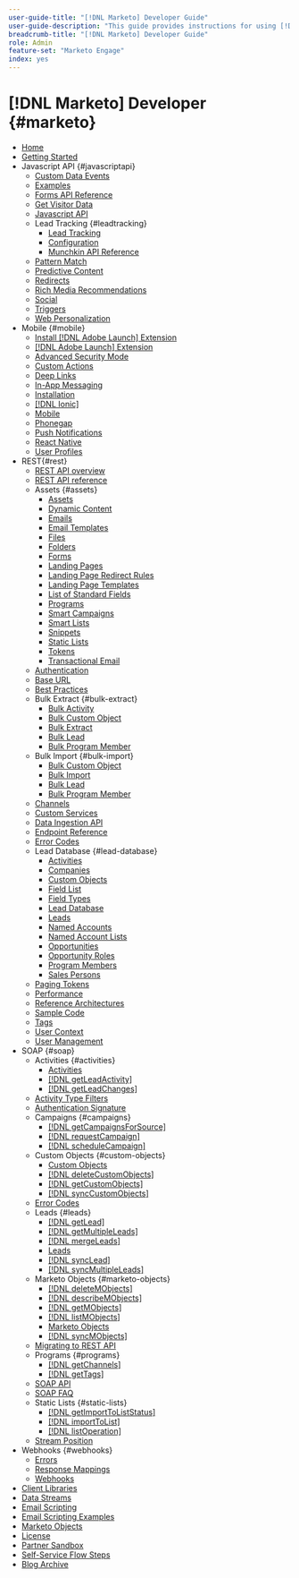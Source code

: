 ```yaml
---
user-guide-title: "[!DNL Marketo] Developer Guide"
user-guide-description: "This guide provides instructions for using [!DNL Marketo] APIs."
breadcrumb-title: "[!DNL Marketo] Developer Guide"
role: Admin
feature-set: "Marketo Engage"
index: yes
---
```


# [!DNL Marketo] Developer {#marketo}

- [Home](home.md)
- [Getting Started](getting-started.md)
- Javascript API {#javascriptapi}
  - [Custom Data Events](javascript-api/custom-data-events.md)
  - [Examples](javascript-api/examples.md)
  - [Forms API Reference](javascript-api/forms-api-reference.md)
  - [Get Visitor Data](javascript-api/get-visitor-data.md)
  - [Javascript API](javascript-api/javascript-api.md)
  - Lead Tracking {#leadtracking}
    - [Lead Tracking](javascript-api/lead-tracking.md)
    - [Configuration](javascript-api/configuration.md)
    - [Munchkin API Reference](javascript-api/api-reference.md)
  - [Pattern Match](javascript-api/pattern-match.md)
  - [Predictive Content](javascript-api/predictive-content.md)
  - [Redirects](javascript-api/redirect.md)
  - [Rich Media Recommendations](javascript-api/rich-media-recommendation.md)
  - [Social](javascript-api/social.md)
  - [Triggers](javascript-api/triggers.md)
  - [Web Personalization](javascript-api/web-personalization.md)
- Mobile {#mobile}
  - [Install [!DNL Adobe Launch] Extension](mobile/adobe-launch-extension-installation.md)
  - [[!DNL Adobe Launch] Extension](mobile/adobe-launch-extension.md)
  - [Advanced Security Mode](mobile/advanced-security-access-mode.md)
  - [Custom Actions](mobile/custom-actions.md)
  - [Deep Links](mobile/enabling-deep-links-in-your-app.md)
  - [In-App Messaging](mobile/in-app-messages.md)
  - [Installation](mobile/installation.md)
  - [[!DNL Ionic]](mobile/ionic.md)
  - [Mobile](mobile/mobile.md)
  - [Phonegap](mobile/phonegap.md)
  - [Push Notifications](mobile/push-notifications.md)
  - [React Native](mobile/react-native.md)
  - [User Profiles](mobile/user-profiles.md)
- REST{#rest}
  - [REST API overview](rest-api/rest-api.md)
  - [REST API reference](https://developer.adobe.com/marketo-apis/)
  - Assets {#assets}
    - [Assets](rest-api/assets.md)
    - [Dynamic Content](rest-api/dynamic-content.md)
    - [Emails](rest-api/emails.md)
    - [Email Templates](rest-api/email-templates.md)
    - [Files](rest-api/files.md)
    - [Folders](rest-api/folders.md)
    - [Forms](rest-api/forms.md)
    - [Landing Pages](rest-api/landing-pages.md)
    - [Landing Page Redirect Rules](rest-api/landing-page-redirect-rules.md)
    - [Landing Page Templates](rest-api/landing-page-templates.md)
    - [List of Standard Fields](rest-api/list-of-standard-fields.md)
    - [Programs](rest-api/programs.md)
    - [Smart Campaigns](rest-api/smart-campaigns.md)
    - [Smart Lists](rest-api/smart-lists.md)
    - [Snippets](rest-api/snippets.md)
    - [Static Lists](rest-api/static-lists.md)
    - [Tokens](rest-api/tokens.md)
    - [Transactional Email](rest-api/transactional-email.md)
  - [Authentication](rest-api/authentication.md)
  - [Base URL](rest-api/base-url.md)
  - [Best Practices](rest-api/marketo-integration-best-practices.md)
  - Bulk Extract {#bulk-extract}
    - [Bulk Activity](rest-api/bulk-activity-extract.md)
    - [Bulk Custom Object](rest-api/bulk-custom-object-extract.md)
    - [Bulk Extract](rest-api/bulk-extract.md)
    - [Bulk Lead](rest-api/bulk-lead-extract.md)
    - [Bulk Program Member](rest-api/bulk-program-member-extract.md)
  - Bulk Import {#bulk-import}
    - [Bulk Custom Object](rest-api/bulk-custom-object-import.md)
    - [Bulk Import](rest-api/bulk-import.md)
    - [Bulk Lead](rest-api/bulk-lead-import.md)
    - [Bulk Program Member](rest-api/bulk-program-member-import.md)
  - [Channels](rest-api/channels.md)
  - [Custom Services](rest-api/custom-services.md)
  - [Data Ingestion API](rest-api/data-ingestion.md)
  - [Endpoint Reference](rest-api/endpoint-reference.md)
  - [Error Codes](rest-api/error-codes.md)
  - Lead Database {#lead-database}
    - [Activities](rest-api/activities.md)
    - [Companies](rest-api/companies.md)
    - [Custom Objects](rest-api/custom-objects.md)
    - [Field List](rest-api/fields.md)
    - [Field Types](rest-api/field-types.md)
    - [Lead Database](rest-api/lead-database.md)
    - [Leads](rest-api/leads.md)
    - [Named Accounts](rest-api/named-accounts.md)
    - [Named Account Lists](rest-api/named-account-lists.md)
    - [Opportunities](rest-api/opportunities.md)
    - [Opportunity Roles](rest-api/opportunity-roles.md)
    - [Program Members](rest-api/program-members.md)
    - [Sales Persons](rest-api/sales-persons.md)
  - [Paging Tokens](rest-api/paging-tokens.md)
  - [Performance](rest-api/performance.md)
  - [Reference Architectures](rest-api/reference-architectures.md)
  - [Sample Code](https://github.com/Marketo/REST-Sample-Code)
  - [Tags](rest-api/tags.md)
  - [User Context](rest-api/user-context.md)
  - [User Management](rest-api/user-management.md)
- SOAP {#soap}
  - Activities {#activities}
    - [Activities](soap-api/activities.md)
    - [[!DNL getLeadActivity]](soap-api/getleadactivity.md)
    - [[!DNL getLeadChanges]](soap-api/getleadchanges.md)
  - [Activity Type Filters](soap-api/activity-type-filters.md)
  - [Authentication Signature](soap-api/authentication-signature.md)
  - Campaigns {#campaigns}
    - [[!DNL getCampaignsForSource]](soap-api/getcampaignsforsource.md)
    - [[!DNL requestCampaign]](soap-api/requestcampaign.md)
    - [[!DNL scheduleCampaign]](soap-api/schedulecampaign.md)
  - Custom Objects {#custom-objects}
    - [Custom Objects](soap-api/custom-objects.md)
    - [[!DNL deleteCustomObjects]](soap-api/deletecustomobjects.md)
    - [[!DNL getCustomObjects]](soap-api/getcustomobjects.md)
    - [[!DNL syncCustomObjects]](soap-api/synccustomobjects.md)
  - [Error Codes](soap-api/error-codes.md)
  - Leads {#leads}
    - [[!DNL getLead]](soap-api/getlead.md)
    - [[!DNL getMultipleLeads]](soap-api/getmultipleleads.md)
    - [[!DNL mergeLeads]](soap-api/mergeleads.md)
    - [Leads](soap-api/leads.md)
    - [[!DNL syncLead]](soap-api/synclead.md)
    - [[!DNL syncMultipleLeads]](soap-api/syncmultipleleads.md)
  - Marketo Objects {#marketo-objects}
    - [[!DNL deleteMObjects]](soap-api/deletemobjects.md)
    - [[!DNL describeMObjects]](soap-api/describemobject.md)
    - [[!DNL getMObjects]](soap-api/getmobjects.md)
    - [[!DNL listMObjects]](soap-api/listmobjects.md)
    - [Marketo Objects](soap-api/marketo-objects.md)
    - [[!DNL syncMObjects]](soap-api/syncmobjects.md)
  - [Migrating to REST API](soap-api/migration.md)
  - Programs {#programs}
    - [[!DNL getChannels]](soap-api/getchannels.md)
    - [[!DNL getTags]](soap-api/gettags.md)
  - [SOAP API](soap-api/soap-api.md)
  - [SOAP FAQ](soap-api/soap-faq.md)
  - Static Lists {#static-lists}
    - [[!DNL getImportToListStatus]](soap-api/getimporttoliststatus.md)
    - [[!DNL importToList]](soap-api/importtolist.md)
    - [[!DNL listOperation]](soap-api/listoperation.md)
  - [Stream Position](soap-api/stream-position.md)
- Webhooks {#webhooks}
  - [Errors](webhooks/errors.md)
  - [Response Mappings](webhooks/response-mappings.md)
  - [Webhooks](webhooks/webhooks.md)
- [Client Libraries](https://github.com/Marketo/Community-Supported-Client-Libraries)
- [Data Streams](https://developer.adobe.com/events/docs/guides/using/marketo/marketo-data-streams)
- [Email Scripting](email-scripting.md)
- [Email Scripting Examples](examples.md)
- [Marketo Objects](marketo-objects.md )
- [License](api-license.md)
- [Partner Sandbox](partner-sandbox.md)
- [Self-Service Flow Steps](self-service-flow-steps.md)
- [Blog Archive](blog.md)
